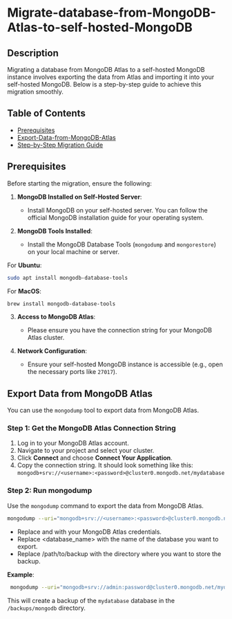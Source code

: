 # Migrate-database-from-MongoDB-Atlas-to-self-hosted-MongoDB

## Description
Migrating a database from MongoDB Atlas to a self-hosted MongoDB instance involves exporting the data from Atlas and importing it into your self-hosted MongoDB. Below is a step-by-step guide to achieve this migration smoothly.

## Table of Contents
- [Prerequisites](#prerequisites)
- [Export-Data-from-MongoDB-Atlas](#export-data-from-mongodb-atlas)
- [Step-by-Step Migration Guide](#step-by-step-migration-guide)

## Prerequisites
Before starting the migration, ensure the following:

1. **MongoDB Installed on Self-Hosted Server**: 
   - Install MongoDB on your self-hosted server. You can follow the official MongoDB installation guide for your operating system.

2. **MongoDB Tools Installed**: 
   - Install the MongoDB Database Tools (`mongodump` and `mongorestore`) on your local machine or server.

For **Ubuntu**:
   ```bash
   sudo apt install mongodb-database-tools
   ```
For **MacOS**:
   ```bash
   brew install mongodb-database-tools
   ```

3. **Access to MongoDB Atlas**: 
   - Please ensure you have the connection string for your MongoDB Atlas cluster.

4. **Network Configuration**: 
   - Ensure your self-hosted MongoDB instance is accessible (e.g., open the necessary ports like `27017`).

## Export Data from MongoDB Atlas
You can use the `mongodump` tool to export data from MongoDB Atlas.

### Step 1: Get the MongoDB Atlas Connection String

1. Log in to your MongoDB Atlas account.
2. Navigate to your project and select your cluster.
3. Click **Connect** and choose **Connect Your Application**.
4. Copy the connection string. It should look something like this:
   `mongodb+srv://<username>:<password>@cluster0.mongodb.net/mydatabase`

### Step 2: Run mongodump

Use the `mongodump` command to export the data from MongoDB Atlas.

```bash
mongodump --uri="mongodb+srv://<username>:<password>@cluster0.mongodb.net/<database_name>" --out=/path/to/backup
```
   * Replace <username> and <password> with your MongoDB Atlas credentials.
   * Replace <database_name> with the name of the database you want to export.
   * Replace /path/to/backup with the directory where you want to store the backup.

**Example**:
  ```bash
   mongodump --uri="mongodb+srv://admin:password@cluster0.mongodb.net/mydatabase" --out=/backups/mongodb
   ```

This will create a backup of the `mydatabase` database in the `/backups/mongodb` directory.
